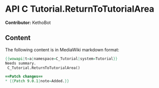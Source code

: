# API C Tutorial.ReturnToTutorialArea

**Contributor:** KethoBot

## Content

The following content is in MediaWiki markdown format:

```mediawiki
{{wowapi|t=a|namespace=C_Tutorial|system=Tutorial}}
Needs summary.
 C_Tutorial.ReturnToTutorialArea()

==Patch changes==
* {{Patch 9.0.1|note=Added.}}
```